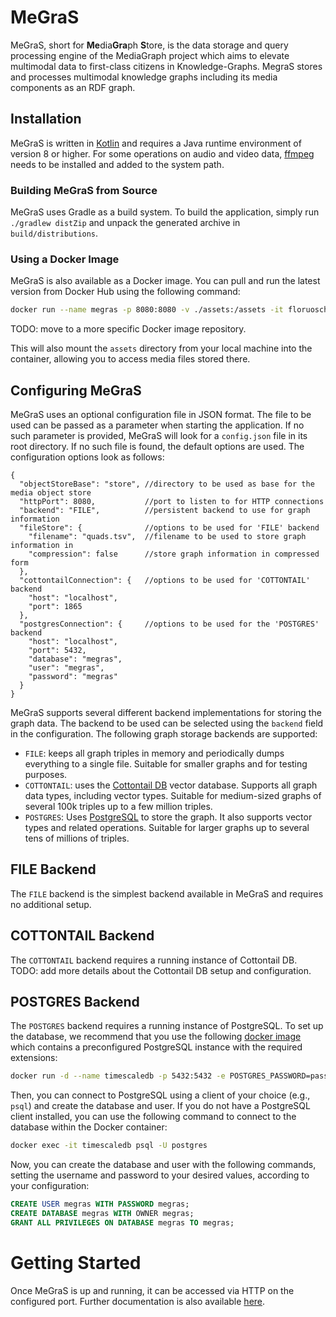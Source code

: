 # MeGraS
MeGraS, short for **Me**dia**Gra**ph **S**tore, is the data storage and query processing engine of the MediaGraph project
which aims to elevate multimodal data to first-class citizens in Knowledge-Graphs.
MegraS stores and processes multimodal knowledge graphs including its media components as an RDF graph. 


## Installation
MeGraS is written in [Kotlin](https://kotlinlang.org/) and requires a Java runtime environment of version 8 or higher.
For some operations on audio and video data, [ffmpeg](https://ffmpeg.org/) needs to be installed and added to the system path.

### Building MeGraS from Source
MeGraS uses Gradle as a build system. To build the application, simply run `./gradlew distZip` and unpack the generated archive in `build/distributions`.

### Using a Docker Image
MeGraS is also available as a Docker image. You can pull and run the latest version from Docker Hub using the following command:
````bash
docker run --name megras -p 8080:8080 -v ./assets:/assets -it floruosch/megras:latest
````
TODO: move to a more specific Docker image repository.

This will also mount the `assets` directory from your local machine into the container, allowing you to access media files stored there.


## Configuring MeGraS
MeGraS uses an optional configuration file in JSON format.
The file to be used can be passed as a parameter when starting the application.
If no such parameter is provided, MeGraS will look for a `config.json` file in its root directory.
If no such file is found, the default options are used.
The configuration options look as follows:

````json5
{
  "objectStoreBase": "store", //directory to be used as base for the media object store
  "httpPort": 8080,           //port to listen to for HTTP connections
  "backend": "FILE",          //persistent backend to use for graph information
  "fileStore": {              //options to be used for 'FILE' backend
    "filename": "quads.tsv",  //filename to be used to store graph information in
    "compression": false      //store graph information in compressed form
  },
  "cottontailConnection": {   //options to be used for 'COTTONTAIL' backend
    "host": "localhost",
    "port": 1865
  },
  "postgresConnection": {     //options to be used for the 'POSTGRES' backend
    "host": "localhost",
    "port": 5432,
    "database": "megras",
    "user": "megras",
    "password": "megras"
  }
}
````

MeGraS supports several different backend implementations for storing the graph data.
The backend to be used can be selected using the `backend` field in the configuration.
The following graph storage backends are supported:

- `FILE`: keeps all graph triples in memory and periodically dumps everything to a single file.
Suitable for smaller graphs and for testing purposes.
- `COTTONTAIL`: uses the [Cottontail DB](https://github.com/vitrivr/cottontaildb) vector database.
Supports all graph data types, including vector types.
Suitable for medium-sized graphs of several 100k triples up to a few million triples.
- `POSTGRES`: Uses [PostgreSQL](https://www.postgresql.org/) to store the graph.
It also supports vector types and related operations.
Suitable for larger graphs up to several tens of millions of triples.

## FILE Backend
The `FILE` backend is the simplest backend available in MeGraS and requires no additional setup.

## COTTONTAIL Backend
The `COTTONTAIL` backend requires a running instance of Cottontail DB.
TODO: add more details about the Cottontail DB setup and configuration.

## POSTGRES Backend
The `POSTGRES` backend requires a running instance of PostgreSQL.
To set up the database, we recommend that you use the following [docker image](https://docs.timescale.com/self-hosted/latest/install/installation-docker) which contains a preconfigured PostgreSQL instance with the required extensions:

````bash
docker run -d --name timescaledb -p 5432:5432 -e POSTGRES_PASSWORD=password timescale/timescaledb-ha:pg17
````

Then, you can connect to PostgreSQL using a client of your choice (e.g., `psql`) and create the database and user.
If you do not have a PostgreSQL client installed, you can use the following command to connect to the database within the Docker container:
````bash
docker exec -it timescaledb psql -U postgres
````

Now, you can create the database and user with the following commands, setting the username and password to your desired values, according to your configuration:
````sql
CREATE USER megras WITH PASSWORD megras;
CREATE DATABASE megras WITH OWNER megras;
GRANT ALL PRIVILEGES ON DATABASE megras TO megras;
````


# Getting Started
Once MeGraS is up and running, it can be accessed via HTTP on the configured port.
Further documentation is also available [here](GETTING_STARTED.md).